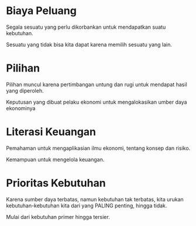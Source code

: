 # Biaya Peluang

Segala sesuatu yang perlu dikorbankan untuk mendapatkan suatu kebutuhan.

Sesuatu yang tidak bisa kita dapat karena memilih sesuatu yang lain.

# Pilihan

Pilihan muncul karena pertimbangan untung dan rugi untuk mendapat hasil yang diperoleh.

Keputusan yang dibuat pelaku ekonomi untuk mengalokasikan umber daya ekonominya

# Literasi Keuangan

Pemahaman untuk mengaplikasian ilmu ekonomi, tentang konsep dan risiko.

Kemampuan untuk mengelola keuangan.

# Prioritas Kebutuhan

Karena sumber daya terbatas, namun kebutuhan tak terbatas, kita urukan kebutuhan-kebutuhan kita dari yang PALING penting, hingga tidak.

Mulai dari kebutuhan primer hingga tersier.